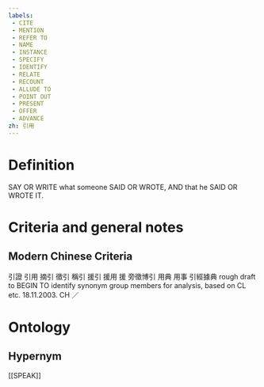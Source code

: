 ```yaml
---
labels: 
 - CITE
 - MENTION
 - REFER TO
 - NAME
 - INSTANCE
 - SPECIFY
 - IDENTIFY
 - RELATE
 - RECOUNT
 - ALLUDE TO
 - POINT OUT
 - PRESENT
 - OFFER
 - ADVANCE
zh: 引用
---
```


# Definition
SAY OR WRITE what someone SAID OR WROTE, AND that he SAID OR WROTE IT.
# Criteria and general notes
## Modern Chinese Criteria
引證
引用
摘引
徵引
稱引
援引
援用
援
旁徵博引
用典
用事
引經據典
rough draft to BEGIN TO identify synonym group members for analysis, based on CL etc. 18.11.2003. CH ／
# Ontology

## Hypernym
[[SPEAK]]